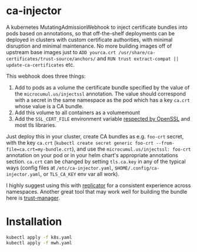 # ca-injector

A kubernetes MutatingAdmissionWebhook to inject certificate bundles into pods
based on annotations, so that off-the-shelf deployments can be deployed in
clusters with custom certificate authorities, with minimal disruption and
minimal maintenance. No more building images off of upstream base images just to
`ADD yourca.crt /usr/share/ca-certificates/trust-source/anchors/` and `RUN trust
extract-compat || update-ca-certificates` etc.

This webhook does three things:

1. Add to pods as a volume the certificate bundle specified by the value of the
   `microcumul.us/injectssl` annotation. The value should correspond with a
   secret in the same namespace as the pod which has a key `ca.crt` whose value
   is a CA bundle.
1. Add this volume to all containers as a volumemount
1. Add the `SSL_CERT_FILE` environment variable [respected by
   OpenSSL](https://www.openssl.org/docs/man3.1/man3/SSL_CTX_set_default_verify_paths.html)
   and most tls libraries.

Just deploy this in your cluster, create CA bundles as e.g. `foo-crt` secret,
with the key `ca.crt` (`kubectl create secret generic foo-crt
--from-file=ca.crt=my-bundle.crt`), and use the `microcumul.us/injectssl:
foo-crt` annotation on your pod or in your helm chart's appropriate annotations
section. `ca.crt` can be changed by setting `tls.ca.key` in any of the typical
ways (config files at `/etc/ca-injector.yaml`, `$HOME/.config/ca-injector.yaml`,
or `TLS_CA_KEY` env var all work). 

I highly suggest using this with
[replicator](https://github.com/mittwald/kubernetes-replicator) for a consistent
experience across namespaces. Another great tool that may work well for building
the bundle here is [trust-manager](https://github.com/cert-manager/trust-manager).

# Installation

```bash
kubectl apply -f k8s.yaml
kubectl apply -f mwh.yaml
```

